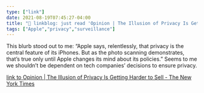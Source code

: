 ```yaml
---
type: ["link"]
date: 2021-08-19T07:45:27-04:00
title: "🔗 linkblog: just read 'Opinion | The Illusion of Privacy Is Getting Harder to Sell - The New York Times'"
tags: ["Apple","privacy","surveillance"]
---
```

This blurb stood out to me: “Apple says, relentlessly, that privacy is the central feature of its iPhones. But as the photo scanning demonstrates, that’s true only until Apple changes its mind about its policies.” Seems to me we shouldn’t be dependent on tech companies’ decisions to ensure privacy.
 
[link to Opinion | The Illusion of Privacy Is Getting Harder to Sell - The New York Times](https://www.nytimes.com/2021/08/19/opinion/apple-iphone-privacy.html)
